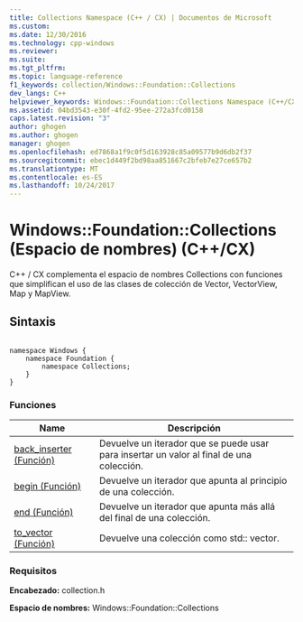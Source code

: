 ```yaml
---
title: Collections Namespace (C++ / CX) | Documentos de Microsoft
ms.custom: 
ms.date: 12/30/2016
ms.technology: cpp-windows
ms.reviewer: 
ms.suite: 
ms.tgt_pltfrm: 
ms.topic: language-reference
f1_keywords: collection/Windows::Foundation::Collections
dev_langs: C++
helpviewer_keywords: Windows::Foundation::Collections Namespace (C++/CX)
ms.assetid: 04bd3543-e30f-4fd2-95ee-272a3fcd0158
caps.latest.revision: "3"
author: ghogen
ms.author: ghogen
manager: ghogen
ms.openlocfilehash: ed7868a1f9c0f5d163928c85a09577b9d6db2f37
ms.sourcegitcommit: ebec1d449f2bd98aa851667c2bfeb7e27ce657b2
ms.translationtype: MT
ms.contentlocale: es-ES
ms.lasthandoff: 10/24/2017
---
```

# <a name="windowsfoundationcollections-namespace-ccx"></a>Windows::Foundation::Collections (Espacio de nombres) (C++/CX)
C++ / CX complementa el espacio de nombres Collections con funciones que simplifican el uso de las clases de colección de Vector, VectorView, Map y MapView.  
  
## <a name="syntax"></a>Sintaxis  
  
```  
  
namespace Windows {  
    namespace Foundation {  
        namespace Collections;  
    }  
}  
```  
  
### <a name="functions"></a>Funciones  
  
|Name|Descripción|  
|----------|-----------------|  
|[back_inserter (Función)](../cppcx/back-inserter-function.md)|Devuelve un iterador que se puede usar para insertar un valor al final de una colección.|  
|[begin (Función)](../cppcx/begin-function.md)|Devuelve un iterador que apunta al principio de una colección.|  
|[end (Función)](../cppcx/end-function.md)|Devuelve un iterador que apunta más allá del final de una colección.|  
|[to_vector (Función)](../cppcx/to-vector-function.md)|Devuelve una colección como std:: vector.|  
  
### <a name="requirements"></a>Requisitos  
 **Encabezado:** collection.h  
  
 **Espacio de nombres:** Windows::Foundation::Collections  
  
